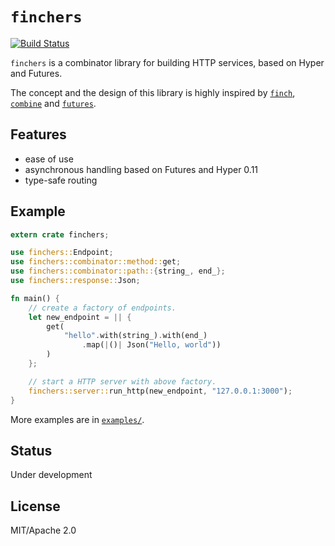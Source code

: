 # `finchers`
[![Build Status](https://travis-ci.org/ubnt-intrepid/finchers.svg?branch=master)](https://travis-ci.org/ubnt-intrepid/finchers)

`finchers` is a combinator library for building HTTP services, based on Hyper and Futures.

The concept and the design of this library is highly inspired by [`finch`](https://github.com/finagle/finch), [`combine`](https://github.com/Marwes/combine) and [`futures`](https://github.com/alexcrichton/futures-rs).

## Features
* ease of use
* asynchronous handling based on Futures and Hyper 0.11
* type-safe routing

## Example

```rust
extern crate finchers;

use finchers::Endpoint;
use finchers::combinator::method::get;
use finchers::combinator::path::{string_, end_};
use finchers::response::Json;

fn main() {
    // create a factory of endpoints.
    let new_endpoint = || {
        get(
            "hello".with(string_).with(end_)
                .map(|()| Json("Hello, world"))
        )
    };

    // start a HTTP server with above factory.
    finchers::server::run_http(new_endpoint, "127.0.0.1:3000");
}
```

More examples are in [`examples/`](examples/).

## Status
Under development

## License
MIT/Apache 2.0
